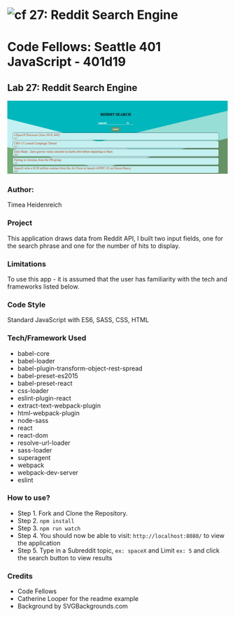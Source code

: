![cf](http://i.imgur.com/7v5ASc8.png) 27: Reddit Search Engine
===

# Code Fellows: Seattle 401 JavaScript - 401d19

## Lab 27: Reddit Search Engine

![Reddit Search Example](./asset/screenshot.png)

### Author: 
Timea Heidenreich

### Project

This application draws data from Reddit API, I built two input fields, one for the search phrase and one for the number of hits to display.


### Limitations

To use this app - it is assumed that the user has familiarity with the tech and frameworks listed below.

### Code Style

Standard JavaScript with ES6, SASS, CSS, HTML

### Tech/Framework Used

* babel-core
* babel-loader
* babel-plugin-transform-object-rest-spread
* babel-preset-es2015
* babel-preset-react
* css-loader
* eslint-plugin-react
* extract-text-webpack-plugin
* html-webpack-plugin
* node-sass
* react
* react-dom
* resolve-url-loader
* sass-loader
* superagent
* webpack
* webpack-dev-server
* eslint

### How to use?

* Step 1. Fork and Clone the Repository.
* Step 2. `npm install`
* Step 3. `npm run watch`
* Step 4. You should now be able to visit: `http://localhost:8080/` to view the application
* Step 5. Type in a Subreddit topic, `ex: spaceX` and Limit `ex: 5` and click the search button to view results

### Credits

* Code Fellows
* Catherine Looper for the readme example
* Background by SVGBackgrounds.com